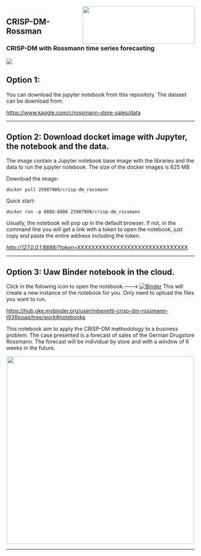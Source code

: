 <img align="right" width="300" height="100" src="https://www.rossmann.de/dam/jcr:0d0bb06a-8527-4d7c-ac70-7cb60e7d0007/ROSSMANN_Wort_Bild_Claim_Schutz_L_cmyk.2018-09-21-09-58-28.jpg">

## CRISP-DM-Rossman
### CRISP-DM with Rossmann time series forecasting
![](https://facebook.github.io/prophet/static/quick_start_files/quick_start_12_0.png)

## Option 1:
You can download the jupyter notebook from this repositoty. The dataset can be download from:

https://www.kaggle.com/c/rossmann-store-sales/data

***
## Option 2: Download docket image with Jupyter, the notebook and the data.
The image contain a Jupyter notebook base image with the libraries and the data to run the jupyter notebook. The size of the docker images is 625 MB

Download the image:

`docker pull 25987908/crisp-dm_rossmann`

Quick start:

`docker run -p 8888:8888 25987908/crisp-dm_rossmann`

Usually, the notebook will pop up in the default browser. If not, in the command line you will get a link with a token to open the notebook, just copy and paste the entire address including the token.

*http://127.0.0.1:8888/?token=XXXXXXXXXXXXXXXXXXXXXXXXXXXXXXX*

***
## Option 3: Uaw Binder notebook in the cloud.

Click in the folowing icon to open the notebook.---> [![Binder](https://mybinder.org/badge_logo.svg)](https://mybinder.org/v2/gh/mbenetti/CRISP-DM-Rossmann/master) This will create a new instance of the notebook for you. Only need to upload the files you want to run.

https://hub.gke.mybinder.org/user/mbenetti-crisp-dm-rossmann-t936poaq/tree/work#notebooks

This notebook aim to apply the CRISP-DM methodology to a business problem. The case presented is a forecast of sales of the German Drugstore Rossmann. The forecast will be individual by store and with a window of 6 weeks in the future. 



<p align="center">
  <img width="500" height="500" src="https://www.researchgate.net/profile/Klemen_Kenda/publication/320100474/figure/fig1/AS:614088057040898@1523421410342/Cross-Industry-Standard-Process-for-Data-Mining-CRISP-DM-12.png">
</p>

***


